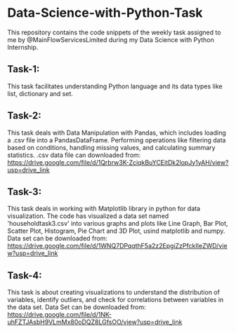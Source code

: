 # Data-Science-with-Python-Task
This repository contains the code snippets of the weekly task assigned to me by @MainFlowServicesLimited during my Data Science with Python Internship.
## Task-1:
This task facilitates understanding Python language and its data types like list, dictionary and set.
## Task-2:
This task deals with Data Manipulation with Pandas, which includes loading a .csv file into a PandasDataFrame. Performing operations like filtering data based on conditions, handling missing values, and calculating summary statistics. 
.csv data file can downloaded from: https://drive.google.com/file/d/1Qrbrw3K-ZciqkBuYCEitDk2lopJy1yAH/view?usp=drive_link
## Task-3:
This task deals in working with Matplotlib library in python for data visualization. The code has visualized a data set named 'householdtask3.csv' into various graphs and plots like Line Graph, Bar Plot, Scatter Plot, Histogram, Pie Chart and 3D Plot, usind matplotlib and numpy.
Data set can be downloaded from: https://drive.google.com/file/d/1WNQ7DPqqthF5a2z2EpgiZzPfckIIeZWD/view?usp=drive_link
## Task-4:
This task is about creating visualizations to understand the distribution of variables, identify outliers, and check for correlations between variables in the data set.
Data Set can be downloaded from: https://drive.google.com/file/d/1NK-uhFZTJAsbH9VLmMx80oDQZ8LGfsOO/view?usp=drive_link
